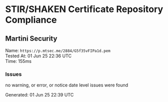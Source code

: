 # STIR/SHAKEN Certificate Repository Compliance

## Martini Security

Name: `https://p.mtsec.me/2884/G5f35vFIPa1d.pem`\
Tested At: 01 Jun 25 22:36 UTC\
Time: 155ms

### Issues

no warning, or error, or notice date level issues were found

Generated: 01 Jun 25 22:39 UTC